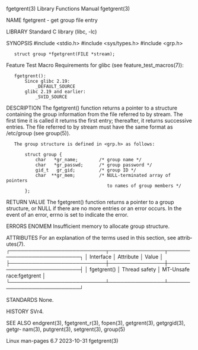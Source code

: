 fgetgrent(3)               Library Functions Manual               fgetgrent(3)

NAME
       fgetgrent - get group file entry

LIBRARY
       Standard C library (libc, -lc)

SYNOPSIS
       #include <stdio.h>
       #include <sys/types.h>
       #include <grp.h>

       struct group *fgetgrent(FILE *stream);

   Feature Test Macro Requirements for glibc (see feature_test_macros(7)):

       fgetgrent():
           Since glibc 2.19:
               _DEFAULT_SOURCE
           glibc 2.19 and earlier:
               _SVID_SOURCE

DESCRIPTION
       The  fgetgrent()  function  returns a pointer to a structure containing
       the group information from the file referred to by stream.   The  first
       time  it  is  called it returns the first entry; thereafter, it returns
       successive entries.  The file referred to by stream must have the  same
       format as /etc/group (see group(5)).

       The group structure is defined in <grp.h> as follows:

           struct group {
               char   *gr_name;        /* group name */
               char   *gr_passwd;      /* group password */
               gid_t   gr_gid;         /* group ID */
               char  **gr_mem;         /* NULL-terminated array of pointers
                                          to names of group members */
           };

RETURN VALUE
       The  fgetgrent()  function  returns  a pointer to a group structure, or
       NULL if there are no more entries or an error occurs.  In the event  of
       an error, errno is set to indicate the error.

ERRORS
       ENOMEM Insufficient memory to allocate group structure.

ATTRIBUTES
       For  an  explanation  of  the  terms  used in this section, see attrib‐
       utes(7).
       ┌──────────────────────────┬───────────────┬──────────────────────────┐
       │ Interface                │ Attribute     │ Value                    │
       ├──────────────────────────┼───────────────┼──────────────────────────┤
       │ fgetgrent()              │ Thread safety │ MT-Unsafe race:fgetgrent │
       └──────────────────────────┴───────────────┴──────────────────────────┘

STANDARDS
       None.

HISTORY
       SVr4.

SEE ALSO
       endgrent(3), fgetgrent_r(3), fopen(3), getgrent(3), getgrgid(3), getgr‐
       nam(3), putgrent(3), setgrent(3), group(5)

Linux man-pages 6.7               2023-10-31                      fgetgrent(3)
